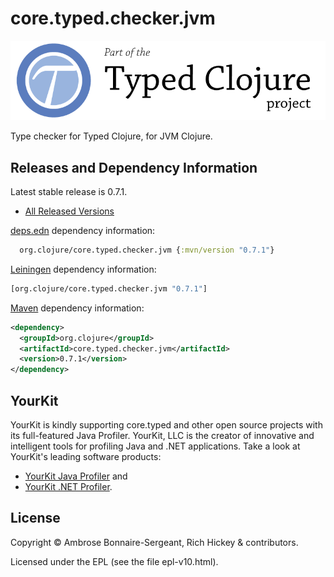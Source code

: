 # core.typed.checker.jvm

<a href='http://typedclojure.org'><img src='images/part-of-typed-clojure-project.png'></a>

Type checker for Typed Clojure, for JVM Clojure.

## Releases and Dependency Information

Latest stable release is 0.7.1.

* [All Released Versions](https://search.maven.org/search?q=g:org.clojure%20AND%20a:core.typed.checker.jvm)

[deps.edn](https://clojure.org/reference/deps_and_cli) dependency information:

```clj
  org.clojure/core.typed.checker.jvm {:mvn/version "0.7.1"}
 ```

[Leiningen](https://github.com/technomancy/leiningen) dependency information:

```clojure
[org.clojure/core.typed.checker.jvm "0.7.1"]
```

[Maven](https://maven.apache.org/) dependency information:

```XML
<dependency>
  <groupId>org.clojure</groupId>
  <artifactId>core.typed.checker.jvm</artifactId>
  <version>0.7.1</version>
</dependency>
```

## YourKit

YourKit is kindly supporting core.typed and other open source projects with its full-featured Java Profiler.
YourKit, LLC is the creator of innovative and intelligent tools for profiling
Java and .NET applications. Take a look at YourKit's leading software products:

* <a href="http://www.yourkit.com/java/profiler/index.jsp">YourKit Java Profiler</a> and
* <a href="http://www.yourkit.com/.net/profiler/index.jsp">YourKit .NET Profiler</a>.

## License

Copyright © Ambrose Bonnaire-Sergeant, Rich Hickey & contributors.

Licensed under the EPL (see the file epl-v10.html).
